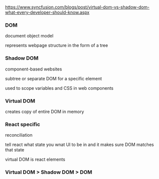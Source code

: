 https://www.syncfusion.com/blogs/post/virtual-dom-vs-shadow-dom-what-every-developer-should-know.aspx

### DOM

document object model

represents webpage structure in the form of a tree

### Shadow DOM

component-based websites

subtree or separate DOM for a specific element

used to scope variables and CSS in web components

### Virtual DOM

creates copy of entire DOM in memory

### React specific

reconciliation

tell react what state you wnat UI to be in and it makes sure DOM matches that state

virtual DOM is react elements

### Virtual DOM > Shadow DOM > DOM
